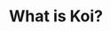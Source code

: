 ---
title: What is Koi?
describe: testtesttesttest testtesttesttest 
layout: front
type: general
parent: three
child: 3
icon: icon3
---